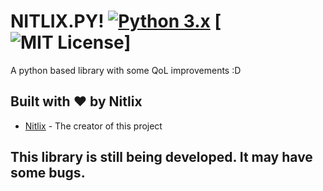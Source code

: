# NITLIX.PY! [![Python 3.x](https://img.shields.io/badge/PYTHON-3.X-blueviolet?style=for-the-badge)](http://www.python.org/download/) [![MIT License](https://img.shields.io/badge/LICENSE-MIT-brightgreen?style=for-the-badge)]

A python based library with some QoL improvements :D
## Built with ❤️ by Nitlix

* [Nitlix](https://github.com/nitlix) - The creator of this project

## This library is still being developed. It may have some bugs.
